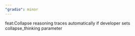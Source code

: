 ```yaml
---
"gradio": minor
---
```


feat:Collapse reasoning traces automatically if developer sets collapse_thinking parameter
